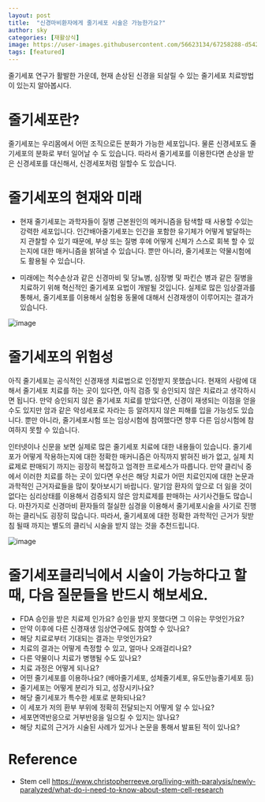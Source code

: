 ```yaml
---
layout: post
title:  "신경마비환자에게 줄기세포 시술은 가능한가요?"
author: sky
categories: [재활상식]
image: https://user-images.githubusercontent.com/56623134/67258288-d542b280-f4ca-11e9-8969-47a0a7caac91.png
tags: [featured]
---
```


줄기세포 연구가 활발한 가운데, 현재 손상된 신경을 되살릴 수 있는 줄기세포 치료방법이 있는지 알아봅시다.

# 줄기세포란?

줄기세포는 우리몸에서 어떤 조직으로든 분화가 가능한 세포입니다.
물론 신경세포도 줄기세포의 분화로 부터 일어날 수 도 있습니다.
따라서 줄기세포를 이용한다면 손상을 받은 신경세포를 대신해서, 신경세포처럼 일할수 도 있습니다.

# 줄기세포의 현재와 미래

 - 현재 줄기세포는 과학자들이 질병 근본원인의 메커니즘을 탐색할 때 사용할 수있는 강력한 세포입니다. 인간배아줄기세포는 인간을 포함한 유기체가 어떻게 발달하는지 관찰할 수 있기 때문에, 부상 또는 질병 후에 어떻게 신체가 스스로 회복 할 수 있는지에 대한 매커니즘을 밝혀낼 수 있습니다. 뿐만 아니라, 줄기세포는 약물시험에도 활용될 수 있습니다.

 - 미래에는 척수손상과 같은 신경마비 및 당뇨병, 심장병 및 파킨슨 병과 같은 질병을 치료하기 위해 혁신적인 줄기세포 요법이 개발될 것입니다.
 실제로 많은 임상결과를 통해서, 줄기세포를 이용해서 실험용 동물에 대해서 신경재생이 이루어지는 결과가 있습니다.
 
 ![image](https://user-images.githubusercontent.com/56623134/67258609-7120ee00-f4cc-11e9-8784-565459947bdb.png)

# 줄기세포의 위험성

아직 줄기세포는 공식적인 신경재생 치료법으로 인정받지 못했습니다.
현재의 사람에 대해서 줄기세포 치료를 하는 곳이 있다면, 아직 검증 및 승인되지 않은 치료라고 생각하시면 됩니다.
만약 승인되지 않은 줄기세포 치료를 받았다면, 신경이 재생되는 이점을 얻을 수도 있지만 암과 같은 악성세포로 자라는 등 알려지지 않은 피해를 입을 가능성도 있습니다.
뿐만 아니라, 줄기세포시험 또는 임상시험에 참여했다면 향후 다른 임상시험에 참여하지 못할 수 있습니다.

인터넷이나 신문을 보면 실제로 많은 줄기세포 치료에 대한 내용들이 있습니다.
줄기세포가 어떻게 작용하는지에 대한 정확한 매커니즘은 아직까지 밝혀진 바가 없고, 실제 치료제로 판매되기 까지는 굉장히 복잡하고 엄격한 프로세스가 따릅니다.
만약 클리닉 중에서 이러한 치료를 하는 곳이 있다면 우선은 해당 치료가 어떤 치료인지에 대한 논문과 과학적인 근거자료들을 많이 찾아보시기 바랍니다.
말기암 환자의 앞으로 더 잃을 것이 없다는 심리상태를 이용해서 검증되지 않은 암치료제를 판매하는 사기사건들도 많습니다.
마찬가지로 신경마비 환자들의 절실한 심경을 이용해서 줄기세포시술을 사기로 진행하는 클리닉도 굉장히 많습니다.
따라서, 줄기세포에 대한 정확한 과학적인 근거가 뒷받침 될때 까지는 별도의 클리닉 시술을 받지 않는 것을 추천드립니다.

![image](https://user-images.githubusercontent.com/56623134/67258641-96156100-f4cc-11e9-97ba-35e34032bdf7.png)

# 줄기세포클리닉에서 시술이 가능하다고 할 때, 다음 질문들을 반드시 해보세요.

 - FDA 승인을 받은 치료제 인가요? 승인을 받지 못했다면 그 이유는 무엇인가요?
 - 만약 이후에 다른 신경재생 임상연구에도 참여할 수 있나요?
 - 해당 치료로부터 기대되는 결과는 무엇인가요?
 - 치료의 결과는 어떻게 측정할 수 있고, 얼마나 오래걸리나요?
 - 다른 약물이나 치료가 병행될 수도 있나요?
 - 치료 과정은 어떻게 되나요?
 - 어떤 줄기세포를 이용하나요? (배아줄기세포, 성체줄기세포, 유도만능줄기세포 등)
 - 줄기세포는 어떻게 분리가 되고, 성장시키나요?
 - 해당 줄기세포가 특수한 세포로 분화되나요?
 - 이 세포가 저의 환부 부위에 정확히 전달되는지 어떻게 알 수 있나요?
 - 세포면역반응으로 거부반응을 일으킬 수 있지는 않나요?
 - 해당 치료의 근거가 시술된 사례가 있거나 논문을 통해서 발표된 적이 있나요?

# Reference
 - Stem cell
https://www.christopherreeve.org/living-with-paralysis/newly-paralyzed/what-do-i-need-to-know-about-stem-cell-research
